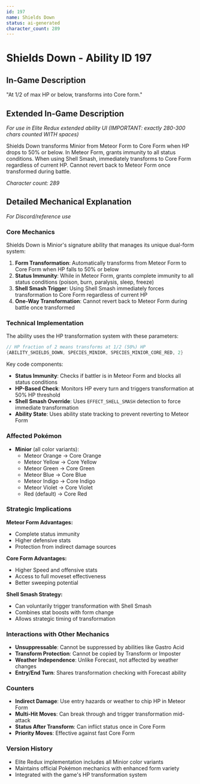 ```yaml
---
id: 197
name: Shields Down
status: ai-generated
character_count: 289
---
```


# Shields Down - Ability ID 197

## In-Game Description
"At 1/2 of max HP or below, transforms into Core form."

## Extended In-Game Description
*For use in Elite Redux extended ability UI (IMPORTANT: exactly 280-300 chars counted WITH spaces)*

Shields Down transforms Minior from Meteor Form to Core Form when HP drops to 50% or below. In Meteor Form, grants immunity to all status conditions. When using Shell Smash, immediately transforms to Core Form regardless of current HP. Cannot revert back to Meteor Form once transformed during battle.

*Character count: 289*

## Detailed Mechanical Explanation
*For Discord/reference use*

### Core Mechanics
Shields Down is Minior's signature ability that manages its unique dual-form system:

1. **Form Transformation**: Automatically transforms from Meteor Form to Core Form when HP falls to 50% or below
2. **Status Immunity**: While in Meteor Form, grants complete immunity to all status conditions (poison, burn, paralysis, sleep, freeze)
3. **Shell Smash Trigger**: Using Shell Smash immediately forces transformation to Core Form regardless of current HP
4. **One-Way Transformation**: Cannot revert back to Meteor Form during battle once transformed

### Technical Implementation
The ability uses the HP transformation system with these parameters:
```c
// HP fraction of 2 means transforms at 1/2 (50%) HP
{ABILITY_SHIELDS_DOWN, SPECIES_MINIOR, SPECIES_MINIOR_CORE_RED, 2}
```

Key code components:
- **Status Immunity**: Checks if battler is in Meteor Form and blocks all status conditions
- **HP-Based Check**: Monitors HP every turn and triggers transformation at 50% HP threshold
- **Shell Smash Override**: Uses `EFFECT_SHELL_SMASH` detection to force immediate transformation
- **Ability State**: Uses ability state tracking to prevent reverting to Meteor Form

### Affected Pokémon
- **Minior** (all color variants):
  - Meteor Orange → Core Orange
  - Meteor Yellow → Core Yellow
  - Meteor Green → Core Green
  - Meteor Blue → Core Blue
  - Meteor Indigo → Core Indigo
  - Meteor Violet → Core Violet
  - Red (default) → Core Red

### Strategic Implications
**Meteor Form Advantages:**
- Complete status immunity
- Higher defensive stats
- Protection from indirect damage sources

**Core Form Advantages:**
- Higher Speed and offensive stats
- Access to full moveset effectiveness
- Better sweeping potential

**Shell Smash Strategy:**
- Can voluntarily trigger transformation with Shell Smash
- Combines stat boosts with form change
- Allows strategic timing of transformation

### Interactions with Other Mechanics
- **Unsuppressable**: Cannot be suppressed by abilities like Gastro Acid
- **Transform Protection**: Cannot be copied by Transform or Imposter
- **Weather Independence**: Unlike Forecast, not affected by weather changes
- **Entry/End Turn**: Shares transformation checking with Forecast ability

### Counters
- **Indirect Damage**: Use entry hazards or weather to chip HP in Meteor Form
- **Multi-Hit Moves**: Can break through and trigger transformation mid-attack
- **Status After Transform**: Can inflict status once in Core Form
- **Priority Moves**: Effective against fast Core Form

### Version History
- Elite Redux implementation includes all Minior color variants
- Maintains official Pokémon mechanics with enhanced form variety
- Integrated with the game's HP transformation system